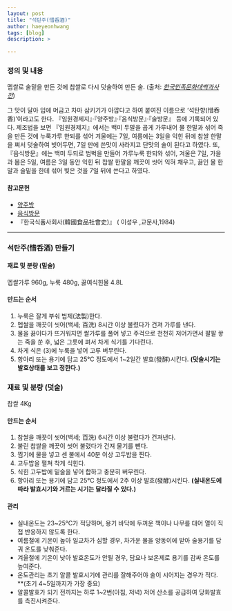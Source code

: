 ```yaml
---
layout: post
title: "석탄주(惜呑酒)"
author: haeyeonhwang
tags: [blog]
description: >

---
```

### 정의 및 내용
멥쌀로 술밑을 만든 것에 찹쌀로 다시 덧술하여 만든 술. (출처: [*한국민족문화대백과사전*](http://encykorea.aks.ac.kr/Contents/Item/E0028556))  
 
그 맛이 달아 입에 머금고 차마 삼키기가 아깝다고 하여 붙여진 이름으로 ‘석탄향(惜呑香)’이라고도 한다. 『임원경제지』·『양주방』·『음식방문』·『술방문』 등에 기록되어 있다.
제조법을 보면 『임원경제지』에서는 백미 두말을 곱게 가루내어 물 한말과 섞어 죽을 만든 것에 누룩가루 한되를 섞어 겨울에는 7일, 여름에는 3일을 익힌 뒤에 찹쌀 한말을 쪄서 덧술하여 빚어두면, 7일 만에 쓴맛이 사라지고 단맛의 술이 된다고 하였다.
또, 『음식방문』에는 백미 두되로 범벅을 만들어 가루누룩 한되와 섞어, 겨울은 7일, 가을과 봄은 5일, 여름은 3일 동안 익힌 뒤 찹쌀 한말을 깨끗이 씻어 익혀 채우고, 끓인 물 한말과 술밑을 한데 섞어 빚은 것을 7일 뒤에 쓴다고 하였다.

#### 참고문헌
* [양주방](http://www.nl.go.kr/nl/search/search.jsp?all=on&topF1=title_author&kwd=%EC%96%91%EC%A3%BC%EB%B0%A9)
* [음식방문](http://www.nl.go.kr/nl/search/search.jsp?all=on&topF1=title_author&kwd=%EC%9D%8C%EC%8B%9D%EB%B0%A9%EB%AC%B8)
* 『한국식품사회사(韓國食品社會史)』 ( 이성우 ,교문사,1984)

---
### 석탄주(惜呑酒) 만들기

#### 재료 및 분량 (밑술)
멥쌀가루 960g, 누룩 480g, 끓여식힌물 4.8L

#### 만드는 순서
1. 누룩은 잘게 부숴 법제(法製)한다.
2. 멥쌀을 깨끗이 씻어(백세; 百洗) 8시간 이상 불렸다가 건져 가루를 낸다.
3. 물을 끓이다가 뜨거워지면 쌀가루를 풀어 넣고 주걱으로 천천히 저어가면서 팔팔 끟는 죽을 쑨 후, 넓은 그릇에 펴서 차게 식기를 기다린다.
4. 차게 식은 (3)에 누룩을 넣어 고루 버무린다.
5. 항아리 또는 용기에 담고 25°C 정도에서 1~2일간 발효(發酵)시킨다.
**(덧술시기는 발효상태를 보고 정한다.)**

### 재료 및 분량 (덧술)
찹쌀 4Kg

#### 만드는 순서
1. 찹쌀을 깨끗이 씻어(백세; 百洗) 6시간 이상 불렸다가 건져낸다.
2. 불린 찹쌀을 깨끗이 씻어 불렸다가 건져 물기를 뺀다.
3. 찜기에 물을 넣고 센 불에서 40분 이상 고두밥을 찐다.
4. 고두밥을 펼쳐 착게 식힌다.
6. 식힌 고두밥에 밑술을 넣어 합하고 충분히 버무린다.
7. 항아리 또는 용기에 담고 25°C 정도에서 2주 이상 발효(發酵)시킨다.
**(실내온도에 따라 발효시기와 거르는 시기는 달라질 수 있다.)**

#### 관리
* 실내온도는 23~25°C가 적당하며, 용기 바닥에 두꺼운 책이나 나무를 대어 열이 직접 반응하지 않도록 한다.
* 여름철에 기온이 높아 일교차가 심할 경우, 차가운 물을 양동이에 받아 술용기를 담궈 온도를 낮춰준다.
* 겨울철에 기온이 낮아 발효온도가 안될 경우, 담요나 보온제로 용기를 감싸 온도를 높여준다.
* 온도관리는 초기 알콜 발효시기에 관리를 잘해주어야 술이 시어지는 경우가 적다. **(초기 4~5일까지가 가장 중요)
* 알콜발효가 되기 전까지는 하루 1~2번(아침, 저녁) 저어 산소를 공급하여 당화발효를 촉진시켜준다.